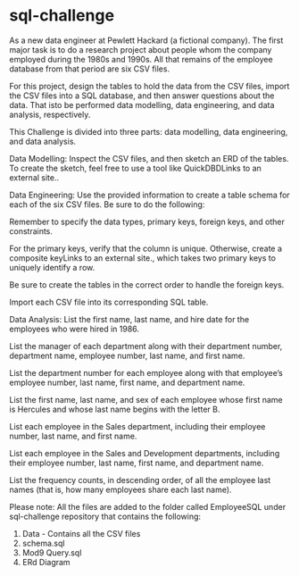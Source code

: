 # sql-challenge
As a new data engineer at Pewlett Hackard (a fictional company). The first   major task is to do a research project about people whom the company employed during the 1980s and 1990s. All that remains of the employee database from that period are six CSV files.

For this project,  design the tables to hold the data from the CSV files, import the CSV files into a SQL database, and then answer questions about the data. That isto be performed data modelling, data engineering, and data analysis, respectively.

This Challenge is divided into three parts: data modelling, data engineering, and data analysis.

Data Modelling:
Inspect the CSV files, and then sketch an ERD of the tables. To create the sketch, feel free to use a tool like QuickDBDLinks to an external site..

Data Engineering:
Use the provided information to create a table schema for each of the six CSV files. Be sure to do the following:

Remember to specify the data types, primary keys, foreign keys, and other constraints.

For the primary keys, verify that the column is unique. Otherwise, create a composite keyLinks to an external site., which takes two primary keys to uniquely identify a row.

Be sure to create the tables in the correct order to handle the foreign keys.

Import each CSV file into its corresponding SQL table.

Data Analysis:
List the first name, last name, and hire date for the employees who were hired in 1986.

List the manager of each department along with their department number, department name, employee number, last name, and first name.

List the department number for each employee along with that employee’s employee number, last name, first name, and department name.

List the first name, last name, and sex of each employee whose first name is Hercules and whose last name begins with the letter B.

List each employee in the Sales department, including their employee number, last name, and first name.

List each employee in the Sales and Development departments, including their employee number, last name, first name, and department name.

List the frequency counts, in descending order, of all the employee last names (that is, how many employees share each last name).

Please note: All the files are added to the folder called EmployeeSQL under sql-challenge repository that contains the following:
1. Data - Contains all the CSV files
2. schema.sql
3. Mod9 Query.sql
4. ERd Diagram
